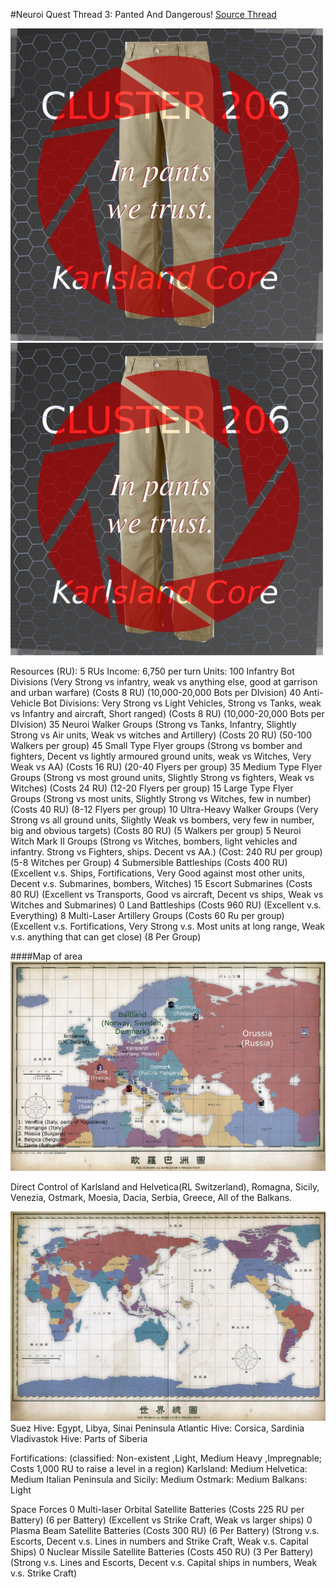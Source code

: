 #Neuroi Quest Thread 3: Panted And Dangerous!
[Source Thread](https://forums.spacebattles.com/threads/neuroi-quest-thread-3-panted-and-dangerous.299890/)

![Quest logo](../images/logo.png)  
![Alternative logo](../images/logo_bis.png)  

Resources (RU): 5 RUs
Income: 6,750 per turn
Units:
100 Infantry Bot Divisions (Very Strong vs infantry, weak vs anything else, good at garrison and urban warfare) (Costs 8 RU) (10,000-20,000 Bots per DIvision)
40 Anti-Vehicle Bot Divisions: Very Strong vs Light Vehicles, Strong vs Tanks, weak vs Infantry and aircraft, Short ranged) (Costs 8 RU) (10,000-20,000 Bots per DIvision)
35 Neuroi Walker Groups (Strong vs Tanks, Infantry, Slightly Strong vs Air units, Weak vs witches and Artillery) (Costs 20 RU) (50-100 Walkers per group)
45 Small Type Flyer groups (Strong vs bomber and fighters, Decent vs lightly armoured ground units, weak vs Witches, Very Weak vs AA) (Costs 16 RU) (20-40 Flyers per group)
35 Medium Type Flyer Groups (Strong vs most ground units, Slightly Strong vs fighters, Weak vs Witches) (Costs 24 RU) (12-20 Flyers per group)
15 Large Type Flyer Groups (Strong vs most units, Slightly Strong vs Witches, few in number) (Costs 40 RU) (8-12 Flyers per group)
10 Ultra-Heavy Walker Groups (Very Strong vs all ground units, Slightly Weak vs bombers, very few in number, big and obvious targets) (Costs 80 RU) (5 Walkers per group)
5 Neuroi Witch Mark II Groups (Strong vs Witches, bombers, light vehicles and infantry. Strong vs Fighters, ships. Decent vs AA.) (Cost: 240 RU per group) (5-8 Witches per Group)
4 Submersible Battleships (Costs 400 RU) (Excellent v.s. Ships, Fortifications, Very Good against most other units, Decent v.s. Submarines, bombers, Witches)
15 Escort Submarines (Costs 80 RU) (Excellent vs Transports, Good vs aircraft, Decent vs ships, Weak vs Witches and Submarines)
0 Land Battleships (Costs 960 RU) (Excellent v.s. Everything)
8 Multi-Laser Artillery Groups (Costs 60 Ru per group) (Excellent v.s. Fortifications, Very Strong v.s. Most units at long range, Weak v.s. anything that can get close) (8 Per Group)

####Map of area
![Map of Europe](../images/t05_euro_map.jpg)

Direct Control of Karlsland and Helvetica(RL Switzerland), Romagna, Sicily, Venezia, Ostmark, Moesia, Dacia, Serbia, Greece, All of the Balkans.

![Map of the Earth](../images/SWWorld.jpg)
Suez Hive: Egypt, Libya, Sinai Peninsula
Atlantic Hive: Corsica, Sardinia
Vladivastok Hive: Parts of Siberia 

Fortifications: (classified: Non-existent ,Light, Medium Heavy ,Impregnable; Costs 1,000 RU to raise a level in a region)
Karlsland: Medium
Helvetica: Medium
Italian Peninsula and Sicily: Medium
Ostmark: Medium
Balkans: Light

Space Forces
0 Multi-laser Orbital Satellite Batteries (Costs 225 RU per Battery) (6 per Battery) (Excellent vs Strike Craft, Weak vs larger ships)
0 Plasma Beam Satellite Batteries (Costs 300 RU) (6 Per Battery) (Strong v.s. Escorts, Decent v.s. Lines in numbers and Strike Craft, Weak v.s. Capital Ships)
0 Nuclear Missile Satellite Batteries (Costs 450 RU) (3 Per Battery) (Strong v.s. Lines and Escorts, Decent v.s. Capital ships in numbers, Weak v.s. Strike Craft)
